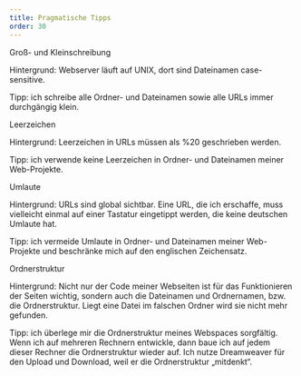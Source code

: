 ```yaml
---
title: Pragmatische Tipps
order: 30
---
```

 Groß- und Kleinschreibung

Hintergrund: Webserver läuft auf UNIX, dort sind Dateinamen case-sensitive.

Tipp: ich schreibe alle Ordner- und Dateinamen sowie alle URLs immer durchgängig klein.

 Leerzeichen

Hintergrund: Leerzeichen in URLs müssen als %20 geschrieben werden.

Tipp: ich verwende keine Leerzeichen in Ordner- und Dateinamen meiner Web-Projekte.

 Umlaute

Hintergrund: URLs sind global sichtbar. Eine URL, die ich erschaffe, muss vielleicht einmal auf einer Tastatur eingetippt werden, die keine deutschen Umlaute hat.

Tipp: ich vermeide Umlaute in Ordner- und Dateinamen meiner Web-Projekte und beschränke mich auf den englischen Zeichensatz.

 Ordnerstruktur

Hintergrund: Nicht nur der Code meiner Webseiten ist für das Funktionieren der Seiten wichtig, sondern auch die Dateinamen und Ordnernamen, bzw. die Ordnerstruktur. Liegt eine Datei im falschen Ordner wird sie nicht mehr gefunden.

Tipp: ich überlege mir die Ordnerstruktur meines Webspaces sorgfältig. Wenn ich auf mehreren Rechnern entwickle, dann baue ich auf jedem dieser Rechner die Ordnerstruktur wieder auf.  Ich nutze Dreamweaver für den Upload und Download, weil er die Ordnerstruktur „mitdenkt“.

